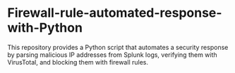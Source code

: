 # Firewall-rule-automated-response-with-Python
This repository provides a Python script that automates a security response by parsing malicious IP addresses from Splunk logs, verifying them with VirusTotal, and blocking them with firewall rules.
